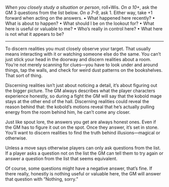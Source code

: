 *When you closely study a situation or person*, roll+Wis. *On a 10+*, ask the GM 3 questions from the list below. *On a 7–9*, ask 1. Either way, take +1 forward when acting on the answers. 
• What happened here recently? 
• What is about to happen? 
• What should I be on the lookout for? 
• What here is useful or valuable to me? 
• Who’s really in control here? 
• What here is not what it appears to be? 
___

To discern realities you must closely observe your target. That usually means interacting with it or watching someone else do the same. You can’t just stick your head in the doorway and discern realities about a room. You’re not merely scanning for clues—you have to look under and around things, tap the walls, and check for weird dust patterns on the bookshelves. That sort of thing. 

Discerning realities isn’t just about noticing a detail, it’s about figuring out the bigger picture. The GM always describes what the player characters experience honestly, so during a fight the GM will say that the kobold mage stays at the other end of the hall. Discerning realities could reveal the reason behind that: the kobold’s motions reveal that he’s actually pulling energy from the room behind him, he can’t come any closer. 

Just like spout lore, the answers you get are always honest ones. Even if the GM has to figure it out on the spot. Once they answer, it’s set in stone. You’ll want to discern realities to find the truth behind illusions—magical or otherwise. 

Unless a move says otherwise players can only ask questions from the list. If a player asks a question not on the list the GM can tell them to try again or answer a question from the list that seems equivalent. 

Of course, some questions might have a negative answer, that’s fine. If there really, honestly is nothing useful or valuable here, the GM will answer that question with “Nothing, sorry.”